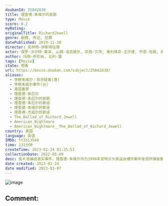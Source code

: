 ```yaml
---
doubanId: 25842038
title: 理查德·朱维尔的哀歌
type: Movie
score: 8.2
myRating: 
originalTitle: RichardJewell
genre: 剧情, 传记, 犯罪
datePublished: 2019-11-20
director: 克林特·伊斯特伍德
actor: 保罗·沃尔特·豪泽, 山姆·洛克威尔, 凯西·贝茨, 奥利维亚·王尔德, 乔恩·哈姆, 妮娜·阿里安达, 伊恩·戈麦斯, 兰德尔·, 韦恩·杜瓦尔, 亚历克斯·柯林斯, 迈克·普涅夫斯基, 米切尔·霍格, 大卫·莫拉蒂, 比利·斯洛特, 迪伦·库斯曼, 肯德里克·克罗斯, 施奎塔·詹姆斯, 吉尔, 大卫·安, 查尔斯·格林, 大卫·伦格尔, 马洛里·霍夫, 罗伯特·廷斯利, 约翰·盖蒂尔, 本杰明·韦弗, 德克斯特·蒂利什, 布兰登·斯坦利, 瑞安·博兹, 尼科·尼科特拉, 弗兰科·卡斯坦, 大卫·德弗里斯, 马克斯·比克霍普, 肖恩·韦斯顿·萨克, 维多利亚·佩吉·沃特金斯, 希瑟·坎特, 丹尼尔·安农内
author: 玛丽·布伦纳, 比利·雷
tags: [Movie]
state: 想看
url: https://movie.douban.com/subject/25842038/
aliases:
  - 李察朱维尔：惊世疑案(港)
  - 李察朱威尔事件(台)
  - 美国噩梦
  - 理查德·朱厄尔
  - 理查德·朱厄尔的悲歌
  - 理查德·朱厄尔的歌谣
  - 理查德·朱维尔的歌谣
  - 理查德·杰威尔的歌谣
  - The_Ballad_of_Richard_Jewell
  - American_Nightmare
  - American_Nightmare__The_Ballad_of_Richard_Jewell
country: 美国
language: 英语
IMDb: tt3513548
time: 131分钟
createTime: 2023-01-24 01:35:51
collectionDate: 2022-05-09
desc: 影片改编自真实事件，理查德·朱维尔作为1996年亚特兰大奥运会爆炸案中发现炸弹装置的保安，而被全世界所熟知。当时他迅速采取行动，拯救了无数生命而成为英雄。但在几天之内，情况就急转直下，梦想成为执法者的...
date created: 2023-01-24
date modified: 2023-03-07
---
```


![image](p2578705064.jpg)

Comment:
---
